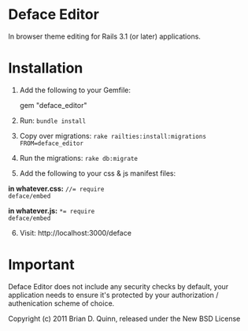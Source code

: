 Deface Editor
=============

In browser theme editing for Rails 3.1 (or later) applications.


Installation
============

1. Add the following to your Gemfile:

    gem "deface_editor"

2. Run: `bundle install`

3. Copy over migrations: `rake railties:install:migrations FROM=deface_editor`

4. Run the migrations: `rake db:migrate`

5. Add the following to your css & js manifest files:
    
**in whatever.css:**
<code>//= require deface/embed</code>

**in whatever.js:**
<code>*= require deface/embed</code>

6. Visit: http://localhost:3000/deface


Important
=========

Deface Editor does not include any security checks by default, your application needs to ensure it's protected by your authorization / authenication scheme of choice.

Copyright (c) 2011 Brian D. Quinn, released under the New BSD License
